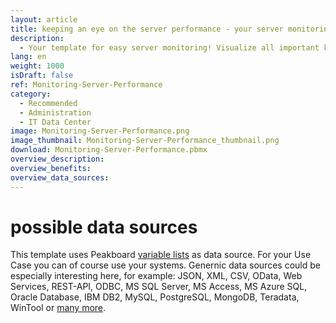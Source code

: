 ```yaml
---
layout: article
title: keeping an eye on the server performance - your server monitoring dashboard
description: 
  - Your template for easy server monitoring! Visualize all important key figures about the status of your server on an individually configurable dashboard, in real time! Keep relevant information such as server performance and utilization, CPU and RAM, as well as downtimes in view at all times. Peakboard integrates seamlessly into your existing IT infrastructure. Download template now.
lang: en
weight: 1000
isDraft: false
ref: Monitoring-Server-Performance
category:
  - Recommended
  - Administration
  - IT Data Center
image: Monitoring-Server-Performance.png
image_thumbnail: Monitoring-Server-Performance_thumbnail.png
download: Monitoring-Server-Performance.pbmx
overview_description:
overview_benefits:
overview_data_sources:
---
```

# possible data sources
This template uses Peakboard [variable lists](https://help.peakboard.com/scripting/en-variables.html) as data source. For your Use Case you can of course use your systems. Genernic data sources could be especially interesting here, for example: JSON, XML, CSV, OData, Web Services, REST-API, ODBC, MS SQL Server, MS Access, MS Azure SQL, Oracle Database, IBM DB2, MySQL, PostgreSQL, MongoDB, Teradata, WinTool or [many more](https://peakboard.com/en/interfaces/).